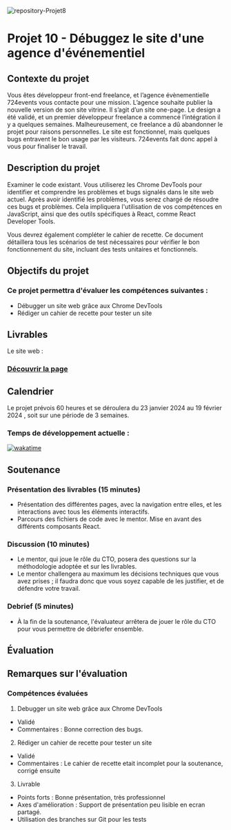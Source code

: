 ![repository-Projet8](https://github.com/aurelienLRY/OCC-P8-KASA/assets/83220559/d43ba35c-7a61-417a-801e-4d5987bd4086)


# Projet 10 - Débuggez le site d'une agence d'événementiel

## Contexte du projet
Vous êtes développeur front-end freelance, et l’agence évènementielle 724events vous contacte pour une mission.
L’agence souhaite publier la nouvelle version de son site vitrine. Il s’agit d’un site one-page. 
Le design a été validé, et un premier développeur freelance a commencé l’intégration il y a quelques semaines. Malheureusement, ce freelance a dû abandonner le projet pour raisons personnelles. Le site est fonctionnel, mais quelques bugs entravent le bon usage par les visiteurs. 724events fait donc appel à vous pour finaliser le travail.


## Description du projet
Examiner le code existant. Vous utiliserez les Chrome DevTools pour identifier et comprendre les problèmes et bugs signalés dans le site web actuel.
Après avoir identifié les problèmes, vous serez chargé de résoudre ces bugs et problèmes.
Cela impliquera l'utilisation de vos compétences en JavaScript, ainsi que des outils spécifiques à React, comme React Developer Tools.

Vous devrez également compléter le cahier de recette. Ce document détaillera tous les scénarios de test nécessaires pour vérifier le bon fonctionnement du site, incluant des tests unitaires et fonctionnels.

## Objectifs du projet
### Ce projet permettra d'évaluer les compétences suivantes :
- Débugger un site web grâce aux Chrome DevTools
- Rédiger un cahier de recette pour tester un site

## Livrables
Le site web : 
### [Découvrir la page](#)


## Calendrier
Le projet prévois 60 heures et se déroulera du 23 janvier 2024 au 19 février 2024 , soit sur une période de 3 semaines.

### Temps de développement actuelle : 
[![wakatime](https://wakatime.com/badge/user/dfdaf0d3-5ae8-4997-92c1-563d24f5d7d4/project/018d5126-a594-4206-a44e-514a1935ec79.svg)](https://wakatime.com/badge/user/dfdaf0d3-5ae8-4997-92c1-563d24f5d7d4/project/018d5126-a594-4206-a44e-514a1935ec79)
## Soutenance 
### Présentation des livrables (15 minutes) 
- Présentation des différentes pages, avec la navigation entre elles, et les interactions avec tous les éléments interactifs. 
- Parcours des fichiers de code avec le mentor. Mise en avant des différents composants React. 

### Discussion (10 minutes) 
- Le mentor, qui joue le rôle du CTO, posera des questions sur la méthodologie adoptée et sur les livrables.
- Le mentor challengera au maximum les décisions techniques que vous avez prises ; il faudra donc que vous soyez capable de les justifier, et de défendre votre travail. 
### Debrief (5 minutes)
- À la fin de la soutenance, l'évaluateur arrêtera de jouer le rôle du CTO pour vous permettre de débriefer ensemble.

## Évaluation
## Remarques sur l'évaluation
### Compétences évaluées

1. Debugger un site web grâce aux Chrome DevTools
- Validé
- Commentaires : Bonne correction des bugs.

2. Rédiger un cahier de recette pour tester un site
- Validé
- Commentaires : Le cahier de recette etait incomplet pour la soutenance, corrigé ensuite

3. Livrable
- Points forts : Bonne présentation, très professionnel
- Axes d'amélioration : Support de présentation peu lisible en ecran partagé.
- Utilisation des branches sur Git pour les tests